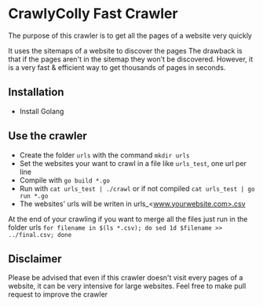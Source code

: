 # CrawlyColly Fast Crawler

The purpose of this crawler is to get all the pages of a website very quickly

It uses the sitemaps of a website to discover the pages
The drawback is that if the pages aren't in the sitemap they won't be discovered.
However, it is a very fast & efficient way to get thousands of pages in seconds.

## Installation

- Install Golang

## Use the crawler

- Create the folder `urls` with the command `mkdir urls`
- Set the websites your want to crawl in a file like `urls_test`, one url per line
- Compile with `go build *.go`
- Run with `cat urls_test | ./crawl` or if not compiled `cat urls_test | go run *.go`
- The websites' urls will be writen in urls_<www.yourwebsite.com>.csv

At the end of your crawling if you want to merge all the files just run in the folder urls `for filename in $(ls *.csv); do sed 1d $filename >> ../final.csv; done`

## Disclaimer

Please be advised that even if this crawler doesn't visit every pages of a website, it can be very intensive for large websites.
Feel free to make pull request to improve the crawler



